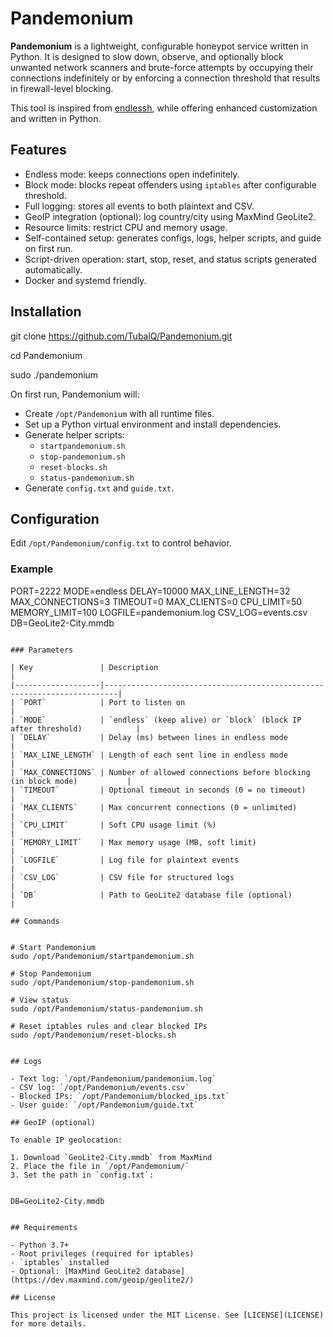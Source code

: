 # Pandemonium

**Pandemonium** is a lightweight, configurable honeypot service written in Python. It is designed to slow down, observe, and optionally block unwanted network scanners and brute-force attempts by occupying their connections indefinitely or by enforcing a connection threshold that results in firewall-level blocking.

This tool is inspired from [endlessh](https://github.com/skeeto/endlessh), while offering enhanced customization and written in Python.

## Features

- Endless mode: keeps connections open indefinitely.
- Block mode: blocks repeat offenders using `iptables` after configurable threshold.
- Full logging: stores all events to both plaintext and CSV.
- GeoIP integration (optional): log country/city using MaxMind GeoLite2.
- Resource limits: restrict CPU and memory usage.
- Self-contained setup: generates configs, logs, helper scripts, and guide on first run.
- Script-driven operation: start, stop, reset, and status scripts generated automatically.
- Docker and systemd friendly.

## Installation


git clone https://github.com/TubalQ/Pandemonium.git

cd Pandemonium

sudo ./pandemonium


On first run, Pandemonium will:

- Create `/opt/Pandemonium` with all runtime files.
- Set up a Python virtual environment and install dependencies.
- Generate helper scripts:
  - `startpandemonium.sh`
  - `stop-pandemonium.sh`
  - `reset-blocks.sh`
  - `status-pandemonium.sh`
- Generate `config.txt` and `guide.txt`.

## Configuration

Edit `/opt/Pandemonium/config.txt` to control behavior.

### Example


PORT=2222
MODE=endless
DELAY=10000
MAX_LINE_LENGTH=32
MAX_CONNECTIONS=3
TIMEOUT=0
MAX_CLIENTS=0
CPU_LIMIT=50
MEMORY_LIMIT=100
LOGFILE=pandemonium.log
CSV_LOG=events.csv
DB=GeoLite2-City.mmdb
```

### Parameters

| Key               | Description                                                             |
|-------------------|-------------------------------------------------------------------------|
| `PORT`            | Port to listen on                                                       |
| `MODE`            | `endless` (keep alive) or `block` (block IP after threshold)            |
| `DELAY`           | Delay (ms) between lines in endless mode                                |
| `MAX_LINE_LENGTH` | Length of each sent line in endless mode                                |
| `MAX_CONNECTIONS` | Number of allowed connections before blocking (in block mode)           |
| `TIMEOUT`         | Optional timeout in seconds (0 = no timeout)                            |
| `MAX_CLIENTS`     | Max concurrent connections (0 = unlimited)                              |
| `CPU_LIMIT`       | Soft CPU usage limit (%)                                                |
| `MEMORY_LIMIT`    | Max memory usage (MB, soft limit)                                       |
| `LOGFILE`         | Log file for plaintext events                                           |
| `CSV_LOG`         | CSV file for structured logs                                            |
| `DB`              | Path to GeoLite2 database file (optional)                               |

## Commands


# Start Pandemonium
sudo /opt/Pandemonium/startpandemonium.sh

# Stop Pandemonium
sudo /opt/Pandemonium/stop-pandemonium.sh

# View status
sudo /opt/Pandemonium/status-pandemonium.sh

# Reset iptables rules and clear blocked IPs
sudo /opt/Pandemonium/reset-blocks.sh


## Logs

- Text log: `/opt/Pandemonium/pandemonium.log`
- CSV log: `/opt/Pandemonium/events.csv`
- Blocked IPs: `/opt/Pandemonium/blocked_ips.txt`
- User guide: `/opt/Pandemonium/guide.txt`

## GeoIP (optional)

To enable IP geolocation:

1. Download `GeoLite2-City.mmdb` from MaxMind  
2. Place the file in `/opt/Pandemonium/`
3. Set the path in `config.txt`:


DB=GeoLite2-City.mmdb


## Requirements

- Python 3.7+
- Root privileges (required for iptables)
- `iptables` installed
- Optional: [MaxMind GeoLite2 database](https://dev.maxmind.com/geoip/geolite2/)

## License

This project is licensed under the MIT License. See [LICENSE](LICENSE) for more details.
